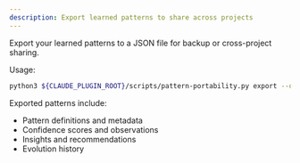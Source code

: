 ```yaml
---
description: Export learned patterns to share across projects
---
```


Export your learned patterns to a JSON file for backup or cross-project sharing.

Usage:
```bash
python3 ${CLAUDE_PLUGIN_ROOT}/scripts/pattern-portability.py export --output ./my-patterns.json
```

Exported patterns include:
- Pattern definitions and metadata
- Confidence scores and observations
- Insights and recommendations
- Evolution history

